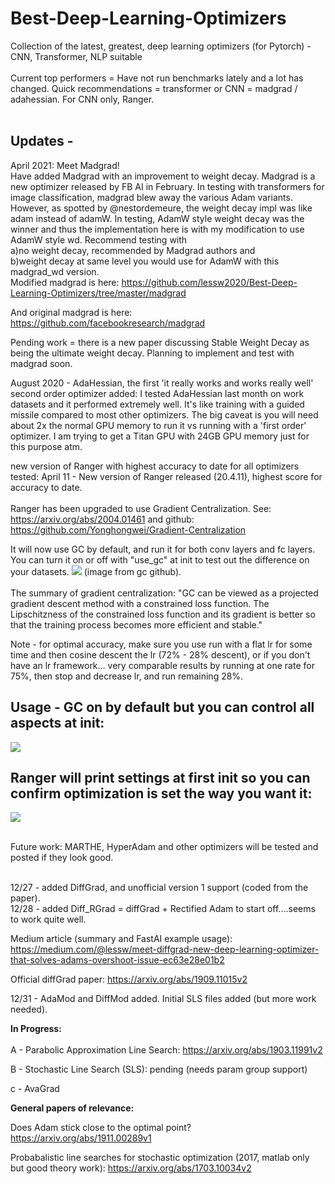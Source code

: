 # Best-Deep-Learning-Optimizers</br>
Collection of the latest, greatest, deep learning optimizers (for Pytorch) - CNN, Transformer, NLP suitable
</br></br>
Current top performers = Have not run benchmarks lately and a lot has changed.  Quick recommendations = transformer or CNN = madgrad / adahessian.  For CNN only, Ranger. 
</br></br>
## Updates - 
April 2021:  Meet Madgrad!  </br>Have added Madgrad with an improvement to weight decay. Madgrad is a new optimizer released by FB AI in February.  In testing with transformers for image classification, madgrad blew away the various Adam variants.
However, as spotted by @nestordemeure, the weight decay impl was like adam instead of adamW.  In testing, AdamW style weight decay was the winner and thus the implementation here is with my modification to use AdamW style wd.
Recommend testing with </br>a)no weight decay, recommended by Madgrad authors and </br>b)weight decay at same level you would use for AdamW with this madgrad_wd version.
</br>
Modified madgrad is here:  https://github.com/lessw2020/Best-Deep-Learning-Optimizers/tree/master/madgrad

And original madgrad is here:  https://github.com/facebookresearch/madgrad

Pending work = there is a new paper discussing Stable Weight Decay as being the ultimate weight decay.  Planning to implement and test with madgrad soon. 

August 2020 -  AdaHessian, the first 'it really works and works really well' second order optimizer added:
 I tested AdaHessian last month on work datasets and it performed extremely well.  It's like training with a guided missile compared to most other optimizers.
The big caveat is you will need about 2x the normal GPU memory to run it vs running with a 'first order' optimizer.
I am trying to get a Titan GPU with 24GB GPU memory just for this purpose atm.


new version of Ranger with highest accuracy to date for all optimizers tested:
April 11 - New version of Ranger released (20.4.11), highest score for accuracy to date.  
</br>Ranger has been upgraded to use Gradient Centralization.  See: https://arxiv.org/abs/2004.01461  and github:  https://github.com/Yonghongwei/Gradient-Centralization

It will now use GC by default, and run it for both conv layers and fc layers. You can turn it on or off with "use_gc" at init to test out the difference on your datasets.
![](images/projected_gradient.png)
(image from gc github).   
</br>The summary of gradient centralization: "GC can be viewed as a projected gradient descent method with a constrained loss function. The Lipschitzness of the constrained loss function and its gradient is better so that the training process becomes more efficient and stable."
</br>

Note - for optimal accuracy, make sure you use run with a flat lr for some time and then cosine descent the lr (72% - 28% descent), or if you don't have an lr framework... very comparable results by running at one rate for 75%, then stop and decrease lr, and run remaining 28%. 

## Usage - GC on by default but you can control all aspects at init:
![](images/ranger-with-gc-options.jpg)
</br>
## Ranger will print settings at first init so you can confirm optimization is set the way you want it:
![](images/ranger-init.jpg)

</br> Future work: MARTHE, HyperAdam and other optimizers will be tested and posted if they look good.  

</br>
12/27 - added DiffGrad, and unofficial version 1 support (coded from the paper). 
</br>
12/28 - added Diff_RGrad = diffGrad + Rectified Adam to start off....seems to work quite well. 

Medium article (summary and FastAI example usage):
https://medium.com/@lessw/meet-diffgrad-new-deep-learning-optimizer-that-solves-adams-overshoot-issue-ec63e28e01b2

Official diffGrad paper:  https://arxiv.org/abs/1909.11015v2

12/31 - AdaMod and DiffMod added.  Initial SLS files added (but more work needed).


<b>In Progress:</b></br></br>
A - Parabolic Approximation Line Search:  https://arxiv.org/abs/1903.11991v2

B - Stochastic Line Search (SLS): pending (needs param group support)

c - AvaGrad 


<b>General papers of relevance:</b>

Does Adam stick close to the optimal point?  https://arxiv.org/abs/1911.00289v1


Probabalistic line searches for stochastic optimization (2017, matlab only but good theory work):  https://arxiv.org/abs/1703.10034v2  
